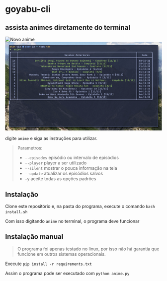 # goyabu-cli

## assista animes diretamente do terminal

![Novo anime](./img/record1.gif)
![Retomando uma sessão anterior](./img/record2.gif)

digite `anime` e siga as instruções para utilizar.

>Parametros:
>
> -  `--episodes` episódio ou intervalo de episódios
> -  `--player` player a ser utilizado
> -  `--silent` mostrar o pouca informação na tela
> -  `--update` atualizar os episódios salvos
> -  `-y` aceite todas as opções padrões

## Instalação

Clone este repositório e, na pasta do programa, execute o comando `bash install.sh`

Com isso digitando `anime` no terminal, o programa deve funcionar

## Instalação manual

> O programa foi apenas testado no linux, por isso não há garantia que funcione em outros sistemas operacionais.

Execute `pip install -r requirements.txt`

Assim o programa pode ser executado com `python anime.py` 
